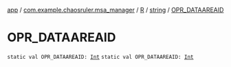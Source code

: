 [app](../../../index.md) / [com.example.chaosruler.msa_manager](../../index.md) / [R](../index.md) / [string](index.md) / [OPR_DATAAREAID](.)

# OPR_DATAAREAID

`static val OPR_DATAAREAID: `[`Int`](https://kotlinlang.org/api/latest/jvm/stdlib/kotlin/-int/index.html)
`static val OPR_DATAAREAID: `[`Int`](https://kotlinlang.org/api/latest/jvm/stdlib/kotlin/-int/index.html)
